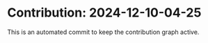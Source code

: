 # Contribution: 2024-12-10-04-25
This is an automated commit to keep the contribution graph active.
